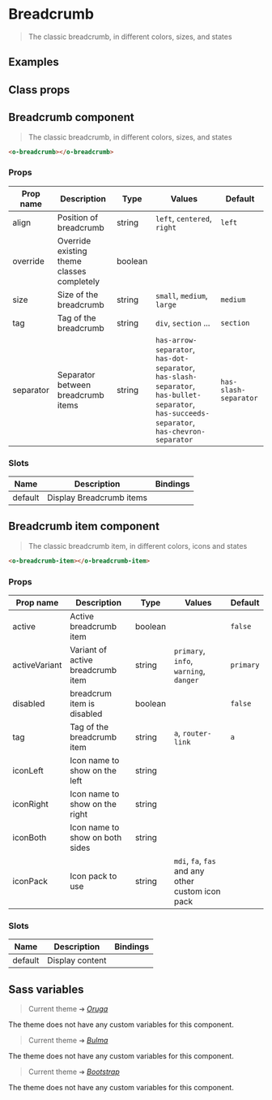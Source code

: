 # Breadcrumb

<div class="vp-doc">

> The classic breadcrumb, in different colors, sizes, and states

</div>

<div class="vp-example">

## Examples

<example-breadcrumb />

</div>

<div class="vp-example">

## Class props

<inspector-breadcrumb-viewer />

</div>

<div class="vp-doc">

## Breadcrumb component

> The classic breadcrumb, in different colors, sizes, and states

```html
<o-breadcrumb></o-breadcrumb>
```

### Props

| Prop name     | Description                                    | Type     | Values                      | Default    |
| ------------- | ---------------------------------------------- | -------- | --------------------------- | ---------- |
| align         | Position of breadcrumb                         | string   | `left`, `centered`, `right` | `left`     |
| override      | Override existing theme classes completely     | boolean  |                             |            |
| size          | Size of the breadcrumb                         | string   | `small`, `medium`, `large`  | `medium`   |
| tag           | Tag of the breadcrumb                          | string   | `div`, `section` ...        | `section`  |
| separator     | Separator between breadcrumb items             | string   | `has-arrow-separator`, `has-dot-separator`, `has-slash-separator`, `has-bullet-separator`, `has-succeeds-separator`, `has-chevron-separator` | `has-slash-separator` |

### Slots

| Name    | Description              | Bindings |
| ------- | ------------------------ | -------- |
| default | Display Breadcrumb items |          |

</div>

<div class="vp-doc">

## Breadcrumb item component

> The classic breadcrumb item, in different colors, icons and states

```html
<o-breadcrumb-item></o-breadcrumb-item>
```

### Props

| Prop name     | Description                                    | Type     | Values                      | Default    |
| ------------- | ---------------------------------------------- | -------- | --------------------------- | ---------- |
| active        | Active breadcrumb item                         | boolean  |                             | `false`    |
| activeVariant | Variant of active breadcrumb item              | string   | `primary`, `info`, `warning`, `danger`            | `primary`  |
| disabled      | breadcrum item is disabled                     | boolean  |                             | `false`    |
| tag           | Tag of the breadcrumb item                     | string   | `a`, `router-link`          | `a`        |
| iconLeft      | Icon name to show on the left                  | string   |                             |            |
| iconRight     | Icon name to show on the right                 | string   |                             |            |
| iconBoth      | Icon name to show on both sides                | string   |                             |            |
| iconPack      | Icon pack to use                               | string   | `mdi`, `fa`, `fas` and any other custom icon pack |            |

### Slots

| Name    | Description     | Bindings |
| ------- | --------------- | -------- |
| default | Display content |          |

</div>

<div class="vp-doc">

## Sass variables

<div class="theme-oruga">

> Current theme ➜ _[Oruga](https://github.com/oruga-ui/theme-oruga)_

<p>The theme does not have any custom variables for this component.</p>
</div>
<div class="theme-bulma">

> Current theme ➜ _[Bulma](https://github.com/oruga-ui/theme-bulma)_

<p>The theme does not have any custom variables for this component.</p>
</div>
<div class="theme-bootstrap">

> Current theme ➜ _[Bootstrap](https://github.com/oruga-ui/theme-bootstrap)_

<p>The theme does not have any custom variables for this component.</p>
</div>

</div>
